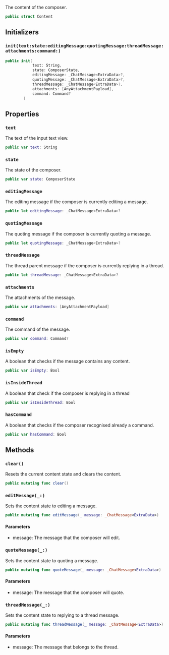 
The content of the composer.

``` swift
public struct Content 
```

## Initializers

### `init(text:state:editingMessage:quotingMessage:threadMessage:attachments:command:)`

``` swift
public init(
            text: String,
            state: ComposerState,
            editingMessage: _ChatMessage<ExtraData>?,
            quotingMessage: _ChatMessage<ExtraData>?,
            threadMessage: _ChatMessage<ExtraData>?,
            attachments: [AnyAttachmentPayload],
            command: Command?
        ) 
```

## Properties

### `text`

The text of the input text view.

``` swift
public var text: String
```

### `state`

The state of the composer.

``` swift
public var state: ComposerState
```

### `editingMessage`

The editing message if the composer is currently editing a message.

``` swift
public let editingMessage: _ChatMessage<ExtraData>?
```

### `quotingMessage`

The quoting message if the composer is currently quoting a message.

``` swift
public let quotingMessage: _ChatMessage<ExtraData>?
```

### `threadMessage`

The thread parent message if the composer is currently replying in a thread.

``` swift
public let threadMessage: _ChatMessage<ExtraData>?
```

### `attachments`

The attachments of the message.

``` swift
public var attachments: [AnyAttachmentPayload]
```

### `command`

The command of the message.

``` swift
public var command: Command?
```

### `isEmpty`

A boolean that checks if the message contains any content.

``` swift
public var isEmpty: Bool 
```

### `isInsideThread`

A boolean that check if the composer is replying in a thread

``` swift
public var isInsideThread: Bool 
```

### `hasCommand`

A boolean that checks if the composer recognised already a command.

``` swift
public var hasCommand: Bool 
```

## Methods

### `clear()`

Resets the current content state and clears the content.

``` swift
public mutating func clear() 
```

### `editMessage(_:)`

Sets the content state to editing a message.

``` swift
public mutating func editMessage(_ message: _ChatMessage<ExtraData>) 
```

#### Parameters

  - message: The message that the composer will edit.

### `quoteMessage(_:)`

Sets the content state to quoting a message.

``` swift
public mutating func quoteMessage(_ message: _ChatMessage<ExtraData>) 
```

#### Parameters

  - message: The message that the composer will quote.

### `threadMessage(_:)`

Sets the content state to replying to a thread message.

``` swift
public mutating func threadMessage(_ message: _ChatMessage<ExtraData>) 
```

#### Parameters

  - message: The message that belongs to the thread.
